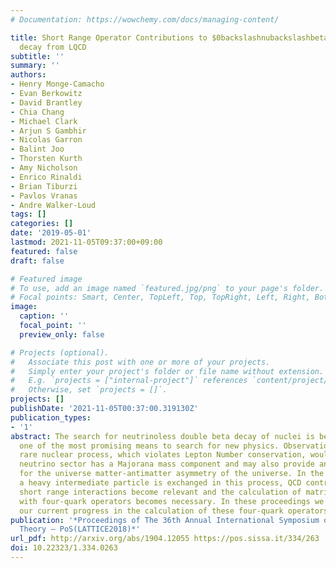 ```yaml
---
# Documentation: https://wowchemy.com/docs/managing-content/

title: Short Range Operator Contributions to $0backslashnubackslashbetabackslashbeta$
  decay from LQCD
subtitle: ''
summary: ''
authors:
- Henry Monge-Camacho
- Evan Berkowitz
- David Brantley
- Chia Chang
- Michael Clark
- Arjun S Gambhir
- Nicolas Garron
- Balint Joo
- Thorsten Kurth
- Amy Nicholson
- Enrico Rinaldi
- Brian Tiburzi
- Pavlos Vranas
- Andre Walker-Loud
tags: []
categories: []
date: '2019-05-01'
lastmod: 2021-11-05T09:37:00+09:00
featured: false
draft: false

# Featured image
# To use, add an image named `featured.jpg/png` to your page's folder.
# Focal points: Smart, Center, TopLeft, Top, TopRight, Left, Right, BottomLeft, Bottom, BottomRight.
image:
  caption: ''
  focal_point: ''
  preview_only: false

# Projects (optional).
#   Associate this post with one or more of your projects.
#   Simply enter your project's folder or file name without extension.
#   E.g. `projects = ["internal-project"]` references `content/project/deep-learning/index.md`.
#   Otherwise, set `projects = []`.
projects: []
publishDate: '2021-11-05T00:37:00.319130Z'
publication_types:
- '1'
abstract: The search for neutrinoless double beta decay of nuclei is believed to be
  one of the most promising means to search for new physics. Observation of this very
  rare nuclear process, which violates Lepton Number conservation, would imply the
  neutrino sector has a Majorana mass component and may also provide an explanation
  for the universe matter-antimatter asymmetry of the universe. In the case where
  a heavy intermediate particle is exchanged in this process, QCD contributions from
  short range interactions become relevant and the calculation of matrix elements
  with four-quark operators becomes necessary. In these proceedings we will discuss
  our current progress in the calculation of these four-quark operators from LQCD.
publication: '*Proceedings of The 36th Annual International Symposium on Lattice Field
  Theory — PoS(LATTICE2018)*'
url_pdf: http://arxiv.org/abs/1904.12055 https://pos.sissa.it/334/263
doi: 10.22323/1.334.0263
---
```

